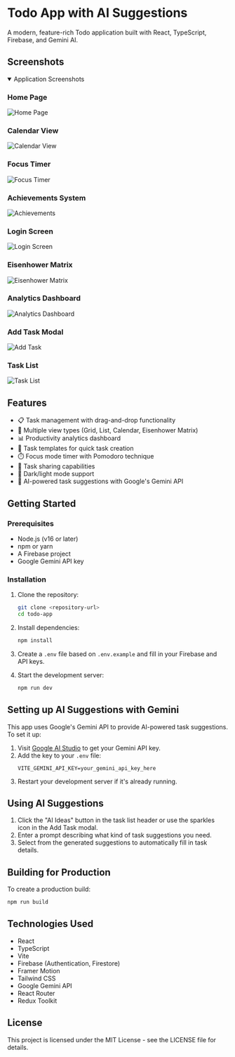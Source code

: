 # Todo App with AI Suggestions

A modern, feature-rich Todo application built with React, TypeScript, Firebase, and Gemini AI.

## Screenshots

<details open>
<summary>Application Screenshots</summary>

### Home Page
![Home Page](screenshots/home_page.png)

### Calendar View
![Calendar View](screenshots/calendar_view.png)

### Focus Timer
![Focus Timer](screenshots/focus_timer.png)

### Achievements System
![Achievements](screenshots/achievements.png)

### Login Screen
![Login Screen](screenshots/login.png)

### Eisenhower Matrix
![Eisenhower Matrix](screenshots/matrix.png)

### Analytics Dashboard
![Analytics Dashboard](screenshots/analytics.png)

### Add Task Modal
![Add Task](screenshots/add_task.png)

### Task List
![Task List](screenshots/task_list.png)

</details>

## Features

- 📋 Task management with drag-and-drop functionality
- 🔄 Multiple view types (Grid, List, Calendar, Eisenhower Matrix)
- 📊 Productivity analytics dashboard
- 🛒 Task templates for quick task creation
- ⏱️ Focus mode timer with Pomodoro technique
- 👥 Task sharing capabilities
- 🌙 Dark/light mode support
- 🧠 AI-powered task suggestions with Google's Gemini API

## Getting Started

### Prerequisites

- Node.js (v16 or later)
- npm or yarn
- A Firebase project
- Google Gemini API key

### Installation

1. Clone the repository:
   ```bash
   git clone <repository-url>
   cd todo-app
   ```

2. Install dependencies:
   ```bash
   npm install
   ```

3. Create a `.env` file based on `.env.example` and fill in your Firebase and API keys.

4. Start the development server:
   ```bash
   npm run dev
   ```

## Setting up AI Suggestions with Gemini

This app uses Google's Gemini API to provide AI-powered task suggestions. To set it up:

1. Visit [Google AI Studio](https://makersuite.google.com/app/apikey) to get your Gemini API key.
2. Add the key to your `.env` file:
   ```
   VITE_GEMINI_API_KEY=your_gemini_api_key_here
   ```
3. Restart your development server if it's already running.

## Using AI Suggestions

1. Click the "AI Ideas" button in the task list header or use the sparkles icon in the Add Task modal.
2. Enter a prompt describing what kind of task suggestions you need.
3. Select from the generated suggestions to automatically fill in task details.

## Building for Production

To create a production build:

```bash
npm run build
```

## Technologies Used

- React
- TypeScript
- Vite
- Firebase (Authentication, Firestore)
- Framer Motion
- Tailwind CSS
- Google Gemini API
- React Router
- Redux Toolkit

## License

This project is licensed under the MIT License - see the LICENSE file for details.
